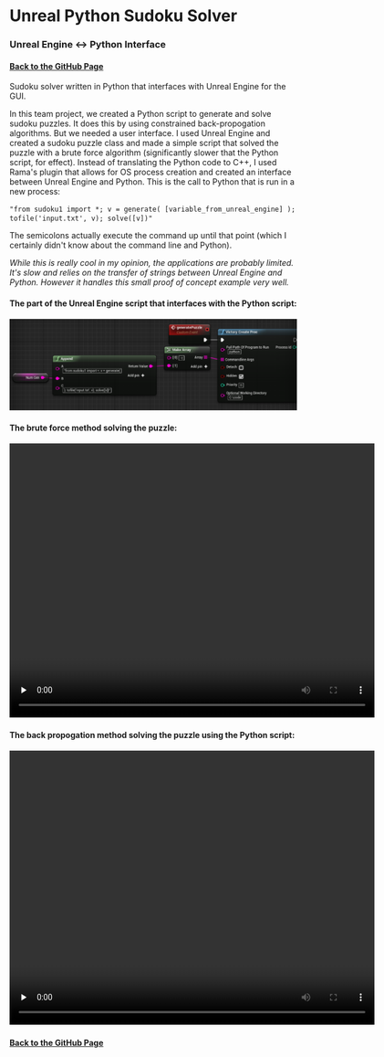 # Unreal Python Sudoku Solver
### Unreal Engine <-> Python Interface
#### [Back to the GitHub Page](https://github.com/RyanAWalters/UnrealPythonSudokuSolver)
Sudoku solver written in Python that interfaces with Unreal Engine for the GUI.

In this team project, we created a Python script to generate and solve sudoku puzzles. It does this by using constrained back-propogation algorithms. But we needed a user interface. I used Unreal Engine and created a sudoku puzzle class and made a simple script that solved the puzzle with a brute force algorithm (significantly slower that the Python script, for effect). Instead of translating the Python code to C++, I used Rama's plugin that allows for OS process creation and created an interface between Unreal Engine and Python. This is the call to Python that is run in a new process:
```
"from sudoku1 import *; v = generate( [variable_from_unreal_engine] ); tofile('input.txt', v); solve([v])"
```
The semicolons actually execute the command up until that point (which I certainly didn't know about the command line and Python).

*While this is really cool in my opinion, the applications are probably limited. It's slow and relies on the transfer of strings between Unreal Engine and Python. However it handles this small proof of concept example very well.*


#### The part of the Unreal Engine script that interfaces with the Python script:
<p align="left">
  <img src="interface.png" width="800">
</p>

#### The brute force method solving the puzzle:
<video width="640" height="480" controls preload="none">
  <source src="sudoku-brute.mp4" type="video/mp4" preload="none">
  Your browser does not support HTML5 video :(
</video>

#### The back propogation method solving the puzzle using the Python script:
<video width="640" height="480" controls preload="none">
  <source src="sudoku-good.mp4" type="video/mp4" preload="none">
  Your browser does not support HTML5 video :(
</video>


#### [Back to the GitHub Page](https://github.com/RyanAWalters/UnrealPythonSudokuSolver)
